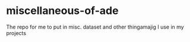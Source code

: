 # miscellaneous-of-ade

The repo for me to put in misc. dataset and other thingamajig I use in my projects
